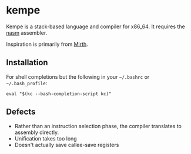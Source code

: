 # kempe

Kempe is a stack-based language and compiler for x86_64. It requires the
[nasm](https://nasm.us/) assembler.

Inspiration is primarily from [Mirth](https://github.com/mirth-lang/mirth).

## Installation

For shell completions but the following in your `~/.bashrc` or
`~/.bash_profile`:

```
eval "$(kc --bash-completion-script kc)"
```

## Defects

  * Rather than an instruction selection phase, the compiler translates
    to assembly directly.
  * Unification takes too long
  * Doesn't actually save callee-save registers
